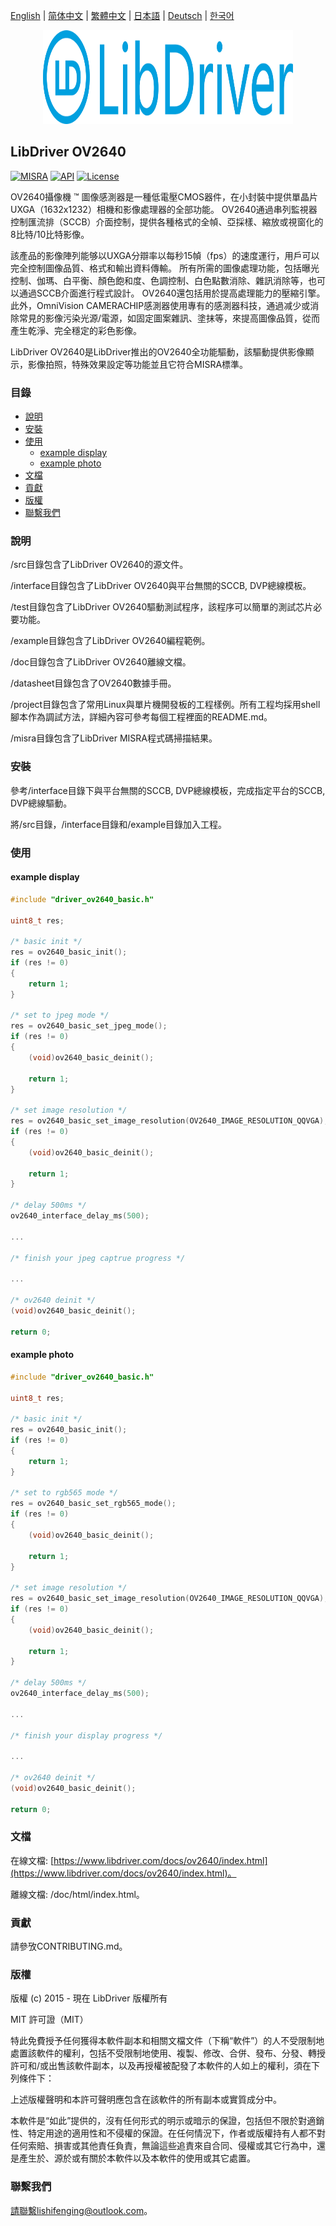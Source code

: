 [English](/README.md) | [ 简体中文](/README_zh-Hans.md) | [繁體中文](/README_zh-Hant.md) | [日本語](/README_ja.md) | [Deutsch](/README_de.md) | [한국어](/README_ko.md)

<div align=center>
<img src="/doc/image/logo.svg" width="400" height="150"/>
</div>

## LibDriver OV2640

[![MISRA](https://img.shields.io/badge/misra-compliant-brightgreen.svg)](/misra/README.md) [![API](https://img.shields.io/badge/api-reference-blue.svg)](https://www.libdriver.com/docs/ov2640/index.html) [![License](https://img.shields.io/badge/license-MIT-brightgreen.svg)](/LICENSE)

OV2640攝像機 ™  圖像感測器是一種低電壓CMOS器件，在小封裝中提供單晶片UXGA（1632x1232）相機和影像處理器的全部功能。 OV2640通過串列監視器控制匯流排（SCCB）介面控制，提供各種格式的全幀、亞採樣、縮放或視窗化的8比特/10比特影像。

該產品的影像陣列能够以UXGA分辯率以每秒15幀（fps）的速度運行，用戶可以完全控制圖像品質、格式和輸出資料傳輸。 所有所需的圖像處理功能，包括曝光控制、伽瑪、白平衡、顏色飽和度、色調控制、白色點數消除、雜訊消除等，也可以通過SCCB介面進行程式設計。 OV2640還包括用於提高處理能力的壓縮引擎。 此外，OmniVision CAMERACHIP感測器使用專有的感測器科技，通過减少或消除常見的影像污染光源/電源，如固定圖案雜訊、塗抹等，來提高圖像品質，從而產生乾淨、完全穩定的彩色影像。

LibDriver OV2640是LibDriver推出的OV2640全功能驅動，該驅動提供影像顯示，影像拍照，特殊效果設定等功能並且它符合MISRA標準。

### 目錄

  - [說明](#說明)
  - [安裝](#安裝)
  - [使用](#使用)
    - [example display](#example-display)
    - [example photo](#example-photo)
  - [文檔](#文檔)
  - [貢獻](#貢獻)
  - [版權](#版權)
  - [聯繫我們](#聯繫我們)

### 說明

/src目錄包含了LibDriver OV2640的源文件。

/interface目錄包含了LibDriver OV2640與平台無關的SCCB, DVP總線模板。

/test目錄包含了LibDriver OV2640驅動測試程序，該程序可以簡單的測試芯片必要功能。

/example目錄包含了LibDriver OV2640編程範例。

/doc目錄包含了LibDriver OV2640離線文檔。

/datasheet目錄包含了OV2640數據手冊。

/project目錄包含了常用Linux與單片機開發板的工程樣例。所有工程均採用shell腳本作為調試方法，詳細內容可參考每個工程裡面的README.md。

/misra目錄包含了LibDriver MISRA程式碼掃描結果。

### 安裝

參考/interface目錄下與平台無關的SCCB, DVP總線模板，完成指定平台的SCCB, DVP總線驅動。

將/src目錄，/interface目錄和/example目錄加入工程。

### 使用

#### example display

```C
#include "driver_ov2640_basic.h"

uint8_t res;

/* basic init */
res = ov2640_basic_init();
if (res != 0)
{
    return 1;
}

/* set to jpeg mode */
res = ov2640_basic_set_jpeg_mode();
if (res != 0)
{
    (void)ov2640_basic_deinit();

    return 1;
}

/* set image resolution */
res = ov2640_basic_set_image_resolution(OV2640_IMAGE_RESOLUTION_QQVGA);
if (res != 0)
{
    (void)ov2640_basic_deinit();

    return 1;
}

/* delay 500ms */
ov2640_interface_delay_ms(500);

...

/* finish your jpeg captrue progress */    

...

/* ov2640 deinit */
(void)ov2640_basic_deinit();

return 0;
```

#### example photo

```C
#include "driver_ov2640_basic.h"

uint8_t res;

/* basic init */
res = ov2640_basic_init();
if (res != 0)
{
    return 1;
}

/* set to rgb565 mode */
res = ov2640_basic_set_rgb565_mode();
if (res != 0)
{
    (void)ov2640_basic_deinit();

    return 1;
}

/* set image resolution */
res = ov2640_basic_set_image_resolution(OV2640_IMAGE_RESOLUTION_QQVGA);
if (res != 0)
{
    (void)ov2640_basic_deinit();

    return 1;
}

/* delay 500ms */
ov2640_interface_delay_ms(500);

...

/* finish your display progress */    

...

/* ov2640 deinit */
(void)ov2640_basic_deinit();

return 0;
```

### 文檔

在線文檔: [https://www.libdriver.com/docs/ov2640/index.html](https://www.libdriver.com/docs/ov2640/index.html)。

離線文檔: /doc/html/index.html。

### 貢獻

請參攷CONTRIBUTING.md。

### 版權

版權 (c) 2015 - 現在 LibDriver 版權所有

MIT 許可證（MIT）

特此免費授予任何獲得本軟件副本和相關文檔文件（下稱“軟件”）的人不受限制地處置該軟件的權利，包括不受限制地使用、複製、修改、合併、發布、分發、轉授許可和/或出售該軟件副本，以及再授權被配發了本軟件的人如上的權利，須在下列條件下：

上述版權聲明和本許可聲明應包含在該軟件的所有副本或實質成分中。

本軟件是“如此”提供的，沒有任何形式的明示或暗示的保證，包括但不限於對適銷性、特定用途的適用性和不侵權的保證。在任何情況下，作者或版權持有人都不對任何索賠、損害或其他責任負責，無論這些追責來自合同、侵權或其它行為中，還是產生於、源於或有關於本軟件以及本軟件的使用或其它處置。

### 聯繫我們

請聯繫lishifenging@outlook.com。
